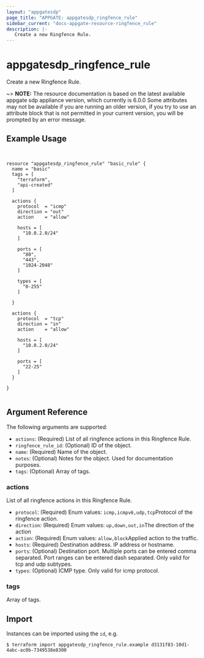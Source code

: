 ```yaml
---
layout: "appgatesdp"
page_title: "APPGATE: appgatesdp_ringfence_rule"
sidebar_current: "docs-appgate-resource-ringfence_rule"
description: |-
   Create a new Ringfence Rule.
---
```


# appgatesdp_ringfence_rule

Create a new Ringfence Rule.

~> **NOTE:**  The resource documentation is based on the latest available appgate sdp appliance version, which currently is 6.0.0
Some attributes may not be available if you are running an older version, if you try to use an attribute block that is not permitted in your current version, you will be prompted by an error message.


## Example Usage

```hcl


resource "appgatesdp_ringfence_rule" "basic_rule" {
  name = "basic"
  tags = [
    "terraform",
    "api-created"
  ]

  actions {
    protocol  = "icmp"
    direction = "out"
    action    = "allow"

    hosts = [
      "10.0.2.0/24"
    ]

    ports = [
      "80",
      "443",
      "1024-2048"
    ]

    types = [
      "0-255"
    ]

  }

  actions {
    protocol  = "tcp"
    direction = "in"
    action    = "allow"

    hosts = [
      "10.0.2.0/24"
    ]

    ports = [
      "22-25"
    ]
  }

}


```


## Argument Reference

The following arguments are supported:


* `actions`: (Required) List of all ringfence actions in this Ringfence Rule.
* `ringfence_rule_id`: (Optional) ID of the object.
* `name`: (Required) Name of the object.
* `notes`: (Optional) Notes for the object. Used for documentation purposes.
* `tags`: (Optional) Array of tags.


### actions
List of all ringfence actions in this Ringfence Rule.

* `protocol`: (Required)  Enum values: `icmp,icmpv6,udp,tcp`Protocol of the ringfence action.
* `direction`: (Required)  Enum values: `up,down,out,in`The direction of the action
* `action`: (Required)  Enum values: `allow,block`Applied action to the traffic.
* `hosts`: (Required) Destination address. IP address or hostname.
* `ports`:  (Optional) Destination port. Multiple ports can be entered comma separated. Port ranges can be entered dash separated. Only valid for tcp and udp subtypes.
* `types`:  (Optional) ICMP type. Only valid for icmp protocol.
### tags
Array of tags.




## Import

Instances can be imported using the `id`, e.g.

```
$ terraform import appgatesdp_ringfence_rule.example d3131f83-10d1-4abc-ac0b-7349538e8300
```
